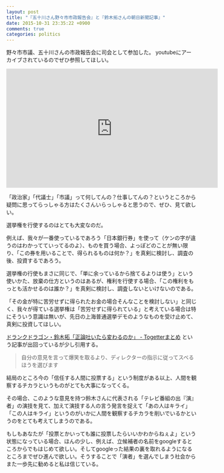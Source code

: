 ```yaml
---
layout: post
title: "『五十川さん野々市市政報告会』と『鈴木拓さんの朝日新聞記事』"
date: 2015-10-31 23:35:22 +0900
comments: true
categories: politics
---
```


野々市市議、五十川さんの市政報告会に司会として参加した。 youtubeにアーカイブされているのでぜひ参照してほしい。

<iframe width="560" height="315" src="https://www.youtube.com/embed/-RwNqrM9G_s" frameborder="0" allowfullscreen></iframe>

「政治家」「代議士」「市議」って何してんの？仕事してんの？というところから疑問に思ってらっしゃる方はたくさんいらっしゃると思うので、ぜひ、見て欲しい。

選挙権を行使するのはとても大変なのだ。

例えば、我々が一番使っているであろう「日本銀行券」を使って（ケンの字が違うのはわかってていってるのよ）、ものを買う場合、よっぽどのことが無い限り、「この券を用いることで、得られるものは何か？」を真剣に検討し、調査の後、投資するであろう。

選挙権の行使もまさに同じで、「単に余っているから捨てるよりは使う」という使いかた、放棄の仕方というのはあるが、権利を行使する場合、「この権利をもっとも活かせるのは誰か？」を真剣に検討し、調査しないといけないのである。

「その金が特に苦労せずに得られたお金の場合そんなことを検討しない」と同じく、我々が得ている選挙権は「苦労せずに得られている」と考えている場合は特にそういう意識は無いが、先日の上海普通選挙デモのようなものを受け止めて、真剣に投資してほしい。

[ドランクドラゴン・鈴木拓「正論吐いたら変わるのか」 - Togetterまとめ](http://togetter.com/li/893493) という記事が出回っているが少し引用する。

> 自分の意見を言って爆笑を取るより、ディレクターの指示に従ってスベるほうを選びます

結局のところ今の「信任する人間に投票する」という制度がある以上、人間を観察するチカラというものがとても大事になってくる。

その場合、このような意見を持つ鈴木さんに代表される「テレビ番組の出『演』者」の演技を見て、加えて演技する人の言う発言を捉えて「あの人はキライ」「この人はキライ」というのがいかに人間を観察するチカラを削いでいるかというのをとても考えてしまうのである。

もしもあなたが「投票とかいっても誰に投票したらいいかわからねぇよ」という状態になっている場合、ほんの少し、例えば、立候補者の名前をgoogleするところからでもはじめて欲しい。そしてgoogleった結果の裏を取れるようになるところまでぜひ進んで欲しい。そうすることで「演者」を選んでしまう社会からまた一歩先に勧めると私は信じている。
